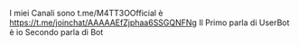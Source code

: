 I miei Canali sono t.me/M4TT3OOfficial è https://t.me/joinchat/AAAAAEfZjphaa6SSGQNFNg Il Primo parla di UserBot è io Secondo parla di Bot
